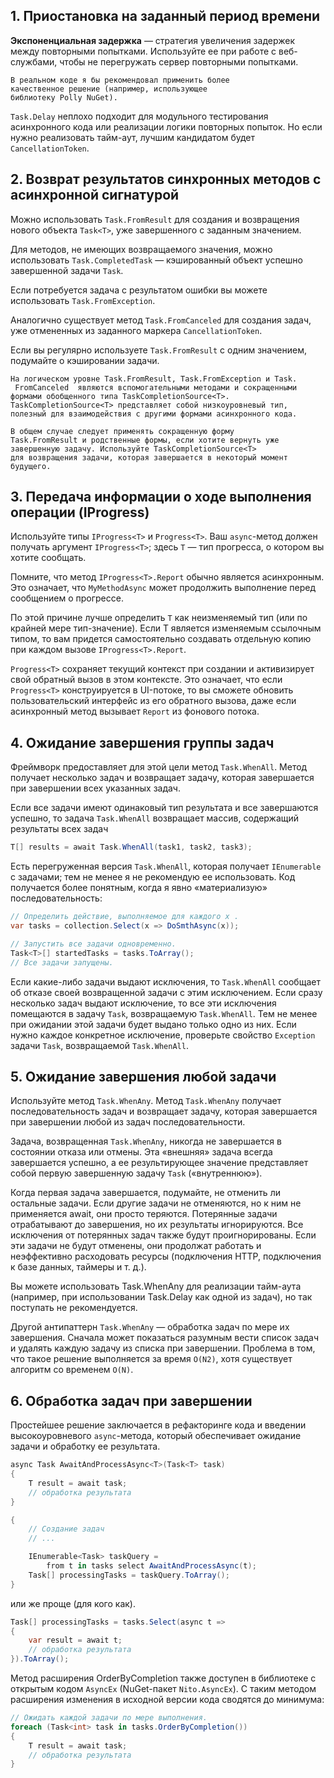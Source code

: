 ## 1. Приостановка на заданный период времени

**Экспоненциальная задержка** — стратегия 
увеличения задержек между повторными попытками.
Используйте ее при работе с веб-службами, чтобы
не перегружать сервер повторными попытками.

```
В реальном коде я бы рекомендовал применить более 
качественное решение (например, использующее 
библиотеку Polly NuGet).
```

`Task.Delay` неплохо подходит для модульного тестирования 
асинхронного кода или реализации логики повторных попыток.
Но если нужно реализовать тайм-аут, лучшим кандидатом
будет `CancellationToken`.

## 2. Возврат результатов синхронных методов с асинхронной сигнатурой

Можно использовать `Task.FromResult` для создания и возвращения
нового объекта `Task<T>`, уже завершенного с заданным значением.

Для методов, не имеющих возвращаемого значения, можно 
использовать `Task.CompletedTask` — кэшированный объект
успешно завершенной задачи `Task`.

Если потребуется задача с результатом ошибки вы можете
использовать `Task.FromException`.

Аналогично существует метод `Task.FromCanceled` для создания
задач, уже отмененных из заданного маркера
`CancellationToken`.

Если вы регулярно используете `Task.FromResult` с одним 
значением, подумайте о кэшировании задачи.

```
На логическом уровне Task.FromResult, Task.FromException и Task.
 FromCanceled  являются вспомогательными методами и сокращенными
формами обобщенного типа TaskCompletionSource<T>. 
TaskCompletionSource<T> представляет собой низкоуровневый тип,
полезный для взаимодействия с другими формами асинхронного кода.
```

```
В общем случае следует применять сокращенную форму 
Task.FromResult и родственные формы, если хотите вернуть уже 
завершенную задачу. Используйте TaskCompletionSource<T> 
для возвращения задачи, которая завершается в некоторый момент
будущего.
```

## 3. Передача информации о ходе выполнения операции (IProgress<T>)

Используйте типы `IProgress<T>` и `Progress<T>`. 
Ваш `async`-метод должен получать аргумент `IProgress<T>`;
здесь `T` — тип прогресса, о котором вы хотите сообщать.

Помните, что метод `IProgress<T>.Report` обычно является 
асинхронным. Это означает, что `MyMethodAsync` может продолжить
выполнение перед сообщением о прогрессе.

По этой причине лучше определить `T` как неизменяемый тип 
(или по крайней мере тип-значение). Если T является изменяемым
ссылочным типом, то вам придется самостоятельно создавать
отдельную копию при каждом вызове `IProgress<T>.Report`.

`Progress<T>` сохраняет текущий контекст при создании и 
активизирует свой обратный вызов в этом контексте. Это 
означает, что если `Progress<T>` конструируется в UI-потоке,
то вы сможете обновить пользовательский интерфейс из его
обратного вызова, даже если асинхронный метод вызывает 
`Report` из фонового потока.

## 4. Ожидание завершения группы задач

Фреймворк предоставляет для этой цели метод `Task.WhenAll`.
Метод получает несколько задач и возвращает задачу, которая
завершается при завершении всех указанных задач.

Если все задачи имеют одинаковый тип результата и все 
завершаются успешно, то задача `Task.WhenAll` возвращает массив,
содержащий результаты всех задач

```csharp
T[] results = await Task.WhenAll(task1, task2, task3);
```

Есть перегруженная версия `Task.WhenAll`, которая получает 
`IEnumerable` с задачами; тем не менее я не рекомендую ее
использовать. Код получается более понятным, когда я явно 
«материализую» последовательность:

```csharp
// Определить действие, выполняемое для каждого x .
var tasks = collection.Select(x => DoSmthAsync(x));

// Запустить все задачи одновременно.
Task<T>[] startedTasks = tasks.ToArray();
// Все задачи запущены.
```

Если какие-либо задачи выдают исключения, то `Task.WhenAll`
сообщает об отказе своей возвращенной задачи с этим
исключением. Если сразу несколько задач выдают исключение,
то все эти исключения помещаются в задачу `Task`, 
возвращаемую `Task.WhenAll`. Тем не менее при ожидании этой
задачи будет выдано только одно из них. Если нужно каждое
конкретное исключение, проверьте свойство `Exception` задачи
`Task`, возвращаемой `Task.WhenAll`.

## 5. Ожидание завершения любой задачи

Используйте метод `Task.WhenAny`. Метод `Task.WhenAny`
получает последовательность задач и возвращает задачу,
которая завершается при завершении любой из задач 
последовательности.

Задача, возвращенная `Task.WhenAny`, никогда не завершается 
в состоянии отказа или отмены. Эта «внешняя» задача всегда
завершается успешно, а ее результирующее значение 
представляет собой первую завершенную задачу `Task` 
(«внутреннюю»).

Когда первая задача завершается, подумайте, не отменить ли
остальные задачи. Если другие задачи не отменяются, но к ним
не применяется await, они просто теряются. Потерянные задачи
отрабатывают до завершения, но их результаты игнорируются.
Все исключения от потерянных задач также будут
проигнорированы. Если эти задачи не будут отменены, они
продолжат работать и неэффективно расходовать ресурсы
(подключения HTTP, подключения к базе данных, таймеры и т. д.).

Вы можете использовать Task.WhenAny для реализации
тайм-аута (например, при использовании Task.Delay как одной
из задач), но так поступать не рекомендуется.

Другой антипаттерн `Task.WhenAny` — обработка задач по мере
их завершения. Сначала может показаться разумным вести список
задач и удалять каждую задачу из списка при завершении.
Проблема в том, что такое решение выполняется за время 
`O(N2)`, хотя существует алгоритм со временем `O(N)`.

## 6. Обработка задач при завершении

Простейшее решение заключается в рефакторинге кода и введении
высокоуровневого `async`-метода, который обеспечивает
ожидание задачи и обработку ее результата.

```csharp
async Task AwaitAndProcessAsync<T>(Task<T> task)
{
    T result = await task;
    // обработка результата
}

{
    // Создание задач
    // ...

    IEnumerable<Task> taskQuery =
        from t in tasks select AwaitAndProcessAsync(t);
    Task[] processingTasks = taskQuery.ToArray();
}
```

или же проще (для кого как).

```csharp
Task[] processingTasks = tasks.Select(async t =>
{
    var result = await t;
    // обработка результата
}).ToArray();
```

Метод расширения OrderByCompletion также доступен в 
библиотеке с открытым кодом `AsyncEx`
(NuGet-пакет `Nito.AsyncEx`). С таким методом расширения 
изменения в исходной версии кода сводятся до минимума:

```csharp
// Ожидать каждой задачи по мере выполнения.
foreach (Task<int> task in tasks.OrderByCompletion())
{
    T result = await task;
    // обработка результата
}
```

